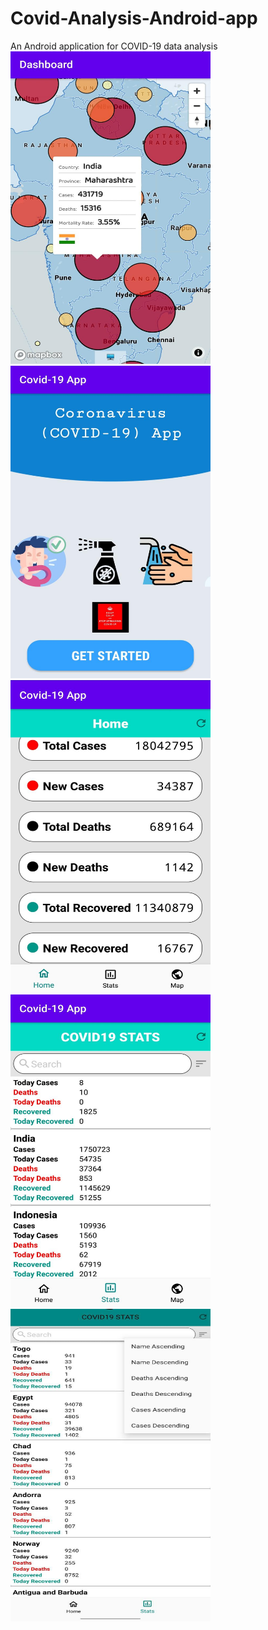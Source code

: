 # Covid-Analysis-Android-app
An Android application for COVID-19 data analysis
<br><img src="imag1.jpeg" alt="Frame1" width="320" height="500"/><img src="img2.jpeg" alt="Frame1" width="320" height="500"/><img src="img3.jpeg" alt="Frame1" width="320" height="500"/><img src="img4.jpeg" alt="Frame1" width="320" height="500"/><img src="img5.jpeg" alt="Frame1" width="320" height="500"/>
